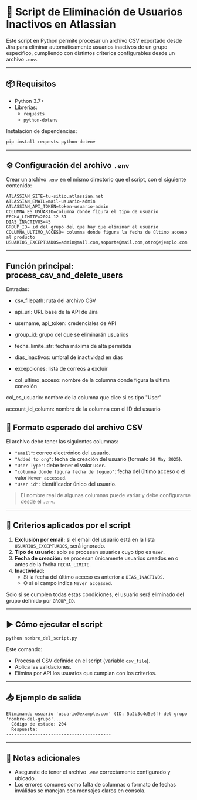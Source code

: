 # 🔄 Script de Eliminación de Usuarios Inactivos en Atlassian

Este script en Python permite procesar un archivo CSV exportado desde Jira para eliminar automáticamente usuarios inactivos de un grupo específico, cumpliendo con distintos criterios configurables desde un archivo `.env`.

---

## 📦 Requisitos

- Python 3.7+
- Librerías:
  - `requests`
  - `python-dotenv`

Instalación de dependencias:

```bash
pip install requests python-dotenv
```

---

## ⚙️ Configuración del archivo `.env`

Crear un archivo `.env` en el mismo directorio que el script, con el siguiente contenido:

```env
ATLASSIAN_SITE=tu-sitio.atlassian.net 
ATLASSIAN_EMAIL=mail-usuario-admin
ATLASSIAN_API_TOKEN=token-usuario-admin
COLUMNA_ES_USUARIO=columna donde figura el tipo de usuario
FECHA_LIMITE=2024-12-31 
DIAS_INACTIVOS=45 
GROUP_ID= id del grupo del que hay que eliminar el usuario
COLUMNA_ULTIMO_ACCESO= columna donde figura la fecha de último acceso al producto 
USUARIOS_EXCEPTUADOS=admin@mail.com,soporte@mail.com,otro@ejemplo.com 
```

---
## Función principal: process_csv_and_delete_users
Entradas:
- csv_filepath: ruta del archivo CSV

- api_url: URL base de la API de Jira

- username, api_token: credenciales de API

- group_id: grupo del que se eliminarán usuarios

- fecha_limite_str: fecha máxima de alta permitida

- dias_inactivos: umbral de inactividad en días

- excepciones: lista de correos a excluir

- col_ultimo_acceso: nombre de la columna donde figura la última conexión

col_es_usuario: nombre de la columna que dice si es tipo "User"

account_id_column: nombre de la columna con el ID del usuario

## 🧾 Formato esperado del archivo CSV

El archivo debe tener las siguientes columnas:

- `"email"`: correo electrónico del usuario.
- `"Added to org"`: fecha de creación del usuario (formato `20 May 2025`).
- `"User Type"`: debe tener el valor `User`.
- `"columna donde figura fecha de logueo"`: fecha del último acceso o el valor `Never accessed`.
- `"User id"`: identificador único del usuario.

> El nombre real de algunas columnas puede variar y debe configurarse desde el `.env`.

---

## 🚦 Criterios aplicados por el script

1. **Exclusión por email:** si el email del usuario está en la lista `USUARIOS_EXCEPTUADOS`, será ignorado.
2. **Tipo de usuario:** solo se procesan usuarios cuyo tipo es `User`.
3. **Fecha de creación:** se procesan únicamente usuarios creados en o antes de la fecha `FECHA_LIMITE`.
4. **Inactividad:**
   - Si la fecha del último acceso es anterior a `DIAS_INACTIVOS`.
   - O si el campo indica `Never accessed`.

Solo si se cumplen todas estas condiciones, el usuario será eliminado del grupo definido por `GROUP_ID`.

---

## ▶️ Cómo ejecutar el script

```bash
python nombre_del_script.py
```

Este comando:
- Procesa el CSV definido en el script (variable `csv_file`).
- Aplica las validaciones.
- Elimina por API los usuarios que cumplan con los criterios.

---

## 📤 Ejemplo de salida

```text
Eliminando usuario 'usuario@example.com' (ID: 5a2b3c4d5e6f) del grupo 'nombre-del-grupo'...
  Código de estado: 204
  Respuesta:
----------------------------------------
```

---

## 📌 Notas adicionales

- Asegurate de tener el archivo `.env` correctamente configurado y ubicado.
- Los errores comunes como falta de columnas o formato de fechas inválidas se manejan con mensajes claros en consola.
